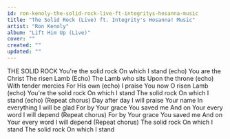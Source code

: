 ```yaml
---
id: ron-kenoly-the-solid-rock-live-ft-integritys-hosanna-music
title: "The Solid Rock (Live) ft. Integrity's Hosanna! Music"
artist: "Ron Kenoly"
album: "Lift Him Up (Live)"
cover: ""
created: ""
updated: ""
---
```


THE SOLID ROCK
You're the solid rock
On which I stand (echo)
You are the Christ
The risen Lamb (Echo)
The Lamb who sits
Upon the throne (echo)
With tender mercies
For His own (echo)
I praise You now
O risen Lamb (echo)
You're the solid rock
On which I stand
The solid rock
On which I stand (echo)
(Repeat chorus)
Day after day
I will praise Your name
In everything
I will be glad
For by Your grace
You saved me
And on Your every word
I will depend
(Repeat chorus)
For by Your grace
You saved me
And on Your every word
I will depend
(Repeat chorus)
The solid rock
On which I stand
The solid rock
On which I stand